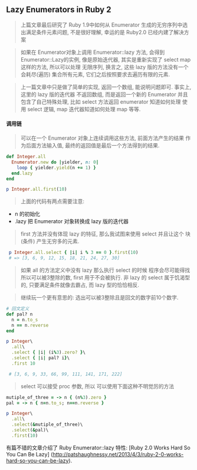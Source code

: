 ## Lazy Enumerators in Ruby 2
> 上篇文章最后研究了 Ruby 1.9中如何从 Enumerator 生成的无穷序列中选出满足条件元素问题, 不是很好理解, 幸运的是 Ruby2.0 已经内建了解决方案 

> 如果在 Enumerator对象上调用 Enumerator::lazy 方法, 会得到 Enumerator::Lazy的实例, 像是原始迭代器, 其实是重新实现了 select map 这样的方法, 所以可以处理 无限序列, 换言之, 这些 lazy 版的方法没有一个会耗尽(遍历) 集合所有元素, 它们之后按照要求去遍历有限的元素.

> 上一篇文章中只是做了简单的实现, 返回一个数组, 能说明问题即可. 事实上, 这里的 lazy 版的迭代器 不返回数组, 而是返回一个新的 Enumerator 并且包含了自己特殊处理, 比如 select 方法返回 enumerator 知道如何处理 使用 select 逻辑, map 迭代器知道如何处理 map 等等. 
#### 调用链

> 可以在一个 Enumerator 对象上连续调用这些方法, 前面方法产生的结果 作为后面方法输入值, 最终的返回值是最后一个方法得到的结果.

```ruby
def Integer.all
  Enumerator.new do |yielder, n: 0|
    loop { yielder.yield(n += 1) }
  end.lazy
end

p Integer.all.first(10)

```
> 上面的代码有两点需要注意:
* n 的初始化
* .lazy 把 Enumerator 对象转换成 lazy 版的迭代器

> first 方法并没有体现 lazy 的特征, 那么我试图来使用 select 并且让这个 块(条件) 产生无穷多的元素.

```ruby
 p Integer.all.select { |i| i % 3 == 0 }.first(10)
 # => [3, 6, 9, 12, 15, 18, 21, 24, 27, 30]

```
> 如果 all 的方法定义中没有 lazy 那么执行 select 的时候 程序会尽可能得找所以可以被3整除的数, 
first 用于不会被执行. 非 lazy 的 select 属于饥渴型的, 只要满足条件就像去霸占, 而 lazy 型的恰恰相反.

> 继续玩一个更有意思的:
> 选出可以被3整除且是回文的数字前10个数字.
```ruby
# 回文定义
def pal? n
  n = n.to_s
  n == n.reverse
end

p Integer\
  .all\
  .select { |i| (i%3).zero? }\
  .select { |i| pal? i}\
  .first 10

 # [3, 6, 9, 33, 66, 99, 111, 141, 171, 222]

```
>select 可以接受 proc 参数, 所以 可以使用下面这种不明觉厉的方法 
```ruby
mutiple_of_three = -> n { (n%3).zero }
pal = -> n { n=n.to_s; n==n.reverse }

p Integer\
  .all\
  .select(&mutiple_of_three)\
  .select(&pal)\
  .first(10)
```

有篇不错的文章介绍了 Ruby Enumerator::lazy 特性: [Ruby 2.0 Works Hard So You Can Be Lazy] (http://patshaughnessy.net/2013/4/3/ruby-2-0-works-hard-so-you-can-be-lazy).
